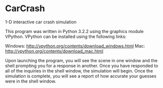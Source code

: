 # CarCrash
1-D interactive car crash simulation

This program was written in Python 3.2.2 using the graphics module VPython. VPython can be installed using the following links:

Windows: http://vpython.org/contents/download_windows.html
Mac: http://vpython.org/contents/download_mac.html


Upon launching the program, you will see the scene in one window and the shell prompting you for a response in another. Once you have responded to all of the inquiries in the shell window, the simulation will begin. Once the simulation is complete, you will see a report of how accurate your guesses were in the shell window.
